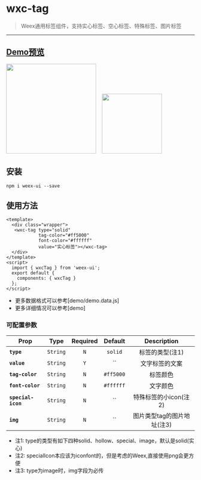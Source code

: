 # wxc-tag 

> Weex通用标签组件，支持实心标签、空心标签、特殊标签、图片标签

-----

## [Demo预览](https://h5.m.taobao.com/trip/wxc-tag/index.html?_wx_tpl=https%3A%2F%2Fh5.m.taobao.com%2Ftrip%2Fwxc-tag%2Fdemo%2Findex.native-min.js)
<img src="https://gw.alipayobjects.com/zos/rmsportal/pOeitNqEqDemAfDacLMr.gif" width="240"/>&nbsp;&nbsp;&nbsp;&nbsp;<img src="http://gtms01.alicdn.com/tfs/TB11omrSXXXXXagXVXXXXXXXXXX-200-200.png" width="160"/>

## 安装

```
npm i weex-ui --save
```

## 使用方法

```
<template>
  <div class="wrapper">
   <wxc-tag type="solid"
            tag-color="#ff5000"
            font-color="#ffffff"
            value="实心标签"></wxc-tag>
  </div>
</template>
<script>
  import { wxcTag } from 'weex-ui';
  export default {
    components: { wxcTag }
  };
</script>
```

- 更多数据格式可以参考[demo/demo.data.js]
- 更多详细情况可以参考[demo]


### 可配置参数

| Prop | Type | Required | Default | Description |
| ---- |:----:|:---:|:-------:| :----------:|
| **`type`** | `String` | `N` | `solid` | 标签的类型(注1) |
| **`value`** | `String` | `Y` | `` | 文字标签的文案 |
| **`tag-color`** | `String` | `N` | `#ff5000` | 标签颜色 |
| **`font-color`** | `String` | `N` | `#ffffff` | 文字颜色 |
| **`special-icon`** | `String` | `N` | `` | 特殊标签的小icon(注2) |
| **`img`** | `String` | `N` | `` | 图片类型tag的图片地址(注3) |

* 注1: type的类型有如下四种solid、hollow、special、image，默认是solid(实心)
* 注2: specialIcon本应该为iconfont的，但是考虑的Weex,直接使用png会更方便
* 注3: type为image时，img字段为必传
